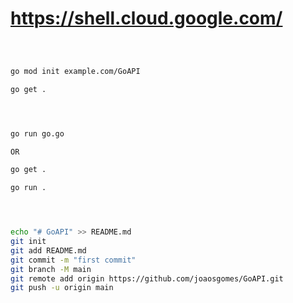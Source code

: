 
# <https://shell.cloud.google.com/>

````bash



go mod init example.com/GoAPI

go get .




go run go.go 

OR

go get .

go run .




echo "# GoAPI" >> README.md
git init
git add README.md
git commit -m "first commit"
git branch -M main
git remote add origin https://github.com/joaosgomes/GoAPI.git
git push -u origin main
````
